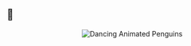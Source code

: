## 👋
<p align="center">
  <img src="https://media.giphy.com/media/zHokhPIy6lwas/giphy.gif" alt="Dancing Animated Penguins">
</p>
